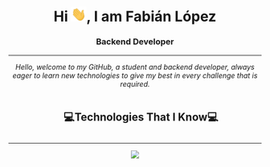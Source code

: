 <h1 align="center">Hi <img src="https://raw.githubusercontent.com/ABSphreak/ABSphreak/master/gifs/Hi.gif" width="30px">, I am Fabián López </h1>
<h3 align="center">Backend Developer</h3>
<hr>
<p align="center">
  <em>
    Hello, welcome to my GitHub, a student and backend developer, always eager to learn new technologies to give my best in every challenge that is required.
  </em> 
  <br>
</p>
<div id="user-content-toc">
  <ul align="center">
    <summary><h2 style="display: inline-block">💻Technologies That I Know💻</h2></summary>
  </ul>
</div>
<hr>
<p align="center">
  <a href="https://github.com/FabianLoRs">
    <img src="https://skillicons.dev/icons?i=java,spring,python,linux,mongodb,idea,vscode,mysql,postgres,postman,js,ts,git,docker,github,html,css&perline=9" />
  </a>
</p>

